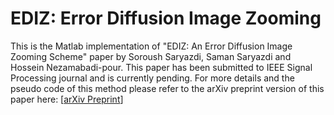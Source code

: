 # EDIZ: Error Diffusion Image Zooming

This is the Matlab implementation of "EDIZ: An Error Diffusion Image Zooming Scheme" paper by Soroush Saryazdi, Saman Saryazdi and Hossein Nezamabadi-pour. This paper has been submitted to IEEE Signal Processing journal and is currently pending. For more details and the pseudo code of this method please refer to the arXiv preprint version of this paper here: [<a href="https://arxiv.org/pdf/1712.00855.pdf">arXiv Preprint</a>]
